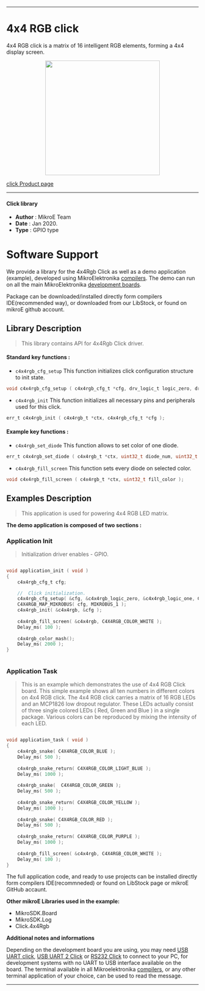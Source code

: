 
---
# 4x4 RGB click

4x4 RGB click is a matrix of 16 intelligent RGB elements, forming a 4x4 display screen.

<p align="center">
  <img src="https://download.mikroe.com/images/click_for_ide/4x4rgb_click.png" height=300px>
</p>

[click Product page](https://www.mikroe.com/4x4-rgb-click)

---


#### Click library 

- **Author**        : MikroE Team
- **Date**          : Jan 2020.
- **Type**          : GPIO type


# Software Support

We provide a library for the 4x4Rgb Click 
as well as a demo application (example), developed using MikroElektronika 
[compilers](https://shop.mikroe.com/compilers). 
The demo can run on all the main MikroElektronika [development boards](https://shop.mikroe.com/development-boards).

Package can be downloaded/installed directly form compilers IDE(recommended way), or downloaded from our LibStock, or found on mikroE github account. 

## Library Description

> This library contains API for 4x4Rgb Click driver.

#### Standard key functions :

- `c4x4rgb_cfg_setup` This function initializes click configuration structure to init state.
```c
void c4x4rgb_cfg_setup ( c4x4rgb_cfg_t *cfg, drv_logic_t logic_zero, drv_logic_t logic_one, uint8_t select_ctrl_pin );
```

- `c4x4rgb_init` This function initializes all necessary pins and peripherals used for this click.
```c
err_t c4x4rgb_init ( c4x4rgb_t *ctx, c4x4rgb_cfg_t *cfg );
```

#### Example key functions :

- `c4x4rgb_set_diode` This function allows to set color of one diode.
```c
err_t c4x4rgb_set_diode ( c4x4rgb_t *ctx, uint32_t diode_num, uint32_t diode_color );
```
 
- `c4x4rgb_fill_screen` This function sets every diode on selected color.
```c
void c4x4rgb_fill_screen ( c4x4rgb_t *ctx, uint32_t fill_color );
```

## Examples Description

> This application is used for powering 4x4 RGB LED matrix.

**The demo application is composed of two sections :**

### Application Init 

> Initialization driver enables - GPIO. 

```c

void application_init ( void )
{
    c4x4rgb_cfg_t cfg;

    //  Click initialization.
    c4x4rgb_cfg_setup( &cfg, &c4x4rgb_logic_zero, &c4x4rgb_logic_one, C4X4RGB_CTRL_PIN_IN1 );
    C4X4RGB_MAP_MIKROBUS( cfg, MIKROBUS_1 );
    c4x4rgb_init( &c4x4rgb, &cfg );
    
    c4x4rgb_fill_screen( &c4x4rgb, C4X4RGB_COLOR_WHITE );
    Delay_ms( 100 ); 
    
    c4x4rgb_color_mash();
    Delay_ms( 2000 );
}
  
```

### Application Task

> This is an example which demonstrates the use of 4x4 RGB Click board.
> This simple example shows all ten numbers in different colors on 4x4 RGB click.
> The 4x4 RGB click carries a matrix of 16 RGB LEDs and an MCP1826 low dropout regulator.
> These LEDs actually consist of three single colored LEDs ( Red, Green and Blue ) in a single package.
> Various colors can be reproduced by mixing the intensity of each LED.

```c

void application_task ( void )
{
    c4x4rgb_snake( C4X4RGB_COLOR_BLUE );
    Delay_ms( 500 ); 
    
    c4x4rgb_snake_return( C4X4RGB_COLOR_LIGHT_BLUE );
    Delay_ms( 1000 ); 
    
    c4x4rgb_snake(  C4X4RGB_COLOR_GREEN );
    Delay_ms( 500 ); 
    
    c4x4rgb_snake_return( C4X4RGB_COLOR_YELLOW );
    Delay_ms( 1000 ); 
    
    c4x4rgb_snake( C4X4RGB_COLOR_RED );
    Delay_ms( 500 ); 
    
    c4x4rgb_snake_return( C4X4RGB_COLOR_PURPLE );
    Delay_ms( 1000 ); 
    
    c4x4rgb_fill_screen( &c4x4rgb, C4X4RGB_COLOR_WHITE );
    Delay_ms( 100 ); 
}

```

The full application code, and ready to use projects can be  installed directly form compilers IDE(recommneded) or found on LibStock page or mikroE GitHub accaunt.

**Other mikroE Libraries used in the example:** 

- MikroSDK.Board
- MikroSDK.Log
- Click.4x4Rgb

**Additional notes and informations**

Depending on the development board you are using, you may need 
[USB UART click](https://shop.mikroe.com/usb-uart-click), 
[USB UART 2 Click](https://shop.mikroe.com/usb-uart-2-click) or 
[RS232 Click](https://shop.mikroe.com/rs232-click) to connect to your PC, for 
development systems with no UART to USB interface available on the board. The 
terminal available in all Mikroelektronika 
[compilers](https://shop.mikroe.com/compilers), or any other terminal application 
of your choice, can be used to read the message.



---
